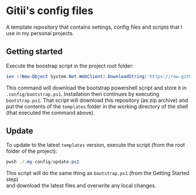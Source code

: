 # Gitii's config files

A template repository that contains settings, config files and scripts that I use in my personal projects.

## Getting started

Execute the boostrap script in the project root folder:
```powershell
iex ((New-Object System.Net.WebClient).DownloadString('https://raw.githubusercontent.com/Gitii/config/main/install.ps1'))
```

This command will download the bootstrap powershell script and store it in `.config/bootstrap.ps1`.
Installation then continues by executing `bootstrap.ps1`.
That script will download this repository (as zip archive) and put the contents of the `templates` folder in the working directory of the shell (that executed the command above).

## Update 

To update to the latest `templates` version, execute the script (from the root folder of the project):
```powershell
pwsh ./.my-config/update.ps1
```

This script will do the same thing as `bootstrap.ps1` (from the Getting Started step)  
and download the latest files and overwrite any local changes.